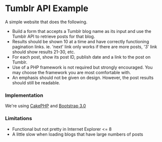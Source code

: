 Tumblr API Example
==================

A simple website that does the following.

* Build a form that accepts a Tumblr blog name as its input and use the Tumblr API to retrieve posts for that blog.
* Results should be shown 10 at a time and have correctly functioning pagination links. ie. 'next' link only works if there are more posts, '3' link should show results 21-30, etc.
* For each post, show its post ID, publish date and a link to the post on Tumblr.
* Use of a PHP framework is not required but strongly encouraged. You may choose the framework you are most comfortable with.
* An emphasis should not be given on design. However, the post results should still be readable.

### Implementation

We're using [CakePHP](http://cakephp.org/) and [Bootstrap 3.0](http://getbootstrap.com/)

### Limitations

* Functional but not pretty in Internet Explorer <= 8
* A little slow when loading blogs that have large numbers of posts
